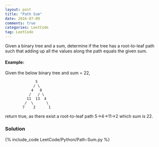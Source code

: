 ```yaml
---
layout: post
title: "Path Sum"
date: 2016-07-09
comments: true
categories: LeetCode
tag: LeetCode
---
```


Given a binary tree and a sum, determine if the tree has a root-to-leaf path such that adding up all the values along the path equals the given sum.

#### Example:

Given the below binary tree and sum = 22,

```
              5
             / \
            4   8
           /   / \
          11  13  4
         /  \      \
        7    2      1
```
return true, as there exist a root-to-leaf path 5->4->11->2 which sum is 22.

<!--more-->
### Solution

{% include_code LeetCode/Python/Path-Sum.py %}
